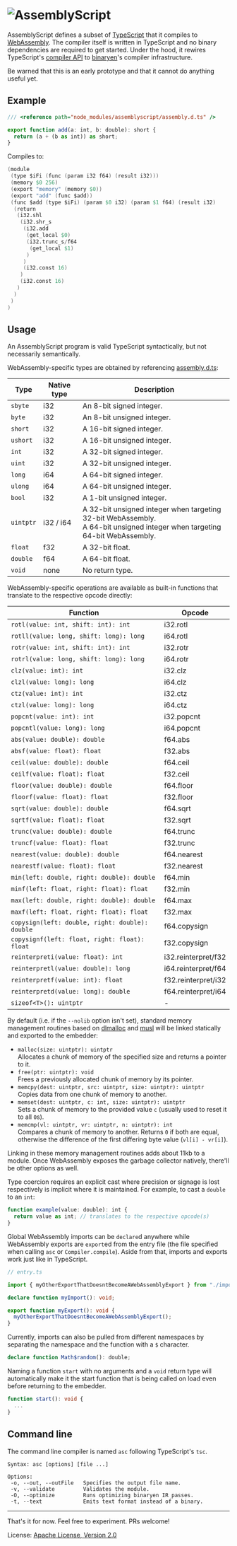 ![AssemblyScript](https://raw.githubusercontent.com/dcodeIO/AssemblyScript/master/logo.png)
==============
AssemblyScript defines a subset of [TypeScript](https://github.com/Microsoft/TypeScript) that it compiles to [WebAssembly](http://webassembly.org/). The compiler itself is written in TypeScript and no binary dependencies are required to get started. Under the hood, it rewires TypeScript's [compiler API](https://github.com/Microsoft/TypeScript-wiki/blob/master/Using-the-Compiler-API.md) to [binaryen](https://github.com/WebAssembly/binaryen)'s compiler infrastructure.

Be warned that this is an early prototype and that it cannot do anything useful yet.

Example
-------

```ts
/// <reference path="node_modules/assemblyscript/assembly.d.ts" />

export function add(a: int, b: double): short {
  return (a + (b as int)) as short;
}
```

Compiles to:

```s
(module
 (type $iFi (func (param i32 f64) (result i32)))
 (memory $0 256)
 (export "memory" (memory $0))
 (export "add" (func $add))
 (func $add (type $iFi) (param $0 i32) (param $1 f64) (result i32)
  (return
   (i32.shl
    (i32.shr_s
     (i32.add
      (get_local $0)
      (i32.trunc_s/f64
       (get_local $1)
      )
     )
     (i32.const 16)
    )
    (i32.const 16)
   )
  )
 )
)
```

Usage
-----
An AssemblyScript program is valid TypeScript syntactically, but not necessarily semantically.

WebAssembly-specific types are obtained by referencing [assembly.d.ts](./assembly.d.ts):

Type      | Native type | Description
----------|-------------|-------------
`sbyte`   | i32         | An 8-bit signed integer.
`byte`    | i32         | An 8-bit unsigned integer.
`short`   | i32         | A 16-bit signed integer.
`ushort`  | i32         | A 16-bit unsigned integer.
`int`     | i32         | A 32-bit signed integer.
`uint`    | i32         | A 32-bit unsigned integer.
`long`    | i64         | A 64-bit signed integer.
`ulong`   | i64         | A 64-bit unsigned integer.
`bool`    | i32         | A 1-bit unsigned integer.
`uintptr` | i32 / i64   | A 32-bit unsigned integer when targeting 32-bit WebAssembly.<br />A 64-bit unsigned integer when targeting 64-bit WebAssembly.
`float`   | f32         | A 32-bit float.
`double`  | f64         | A 64-bit float.
`void`    | none        | No return type.

WebAssembly-specific operations are available as built-in functions that translate to the respective opcode directly:

Function                                        | Opcode
------------------------------------------------|----------
`rotl(value: int, shift: int): int`             | i32.rotl
`rotll(value: long, shift: long): long`         | i64.rotl
`rotr(value: int, shift: int): int`             | i32.rotr
`rotrl(value: long, shift: long): long`         | i64.rotr
`clz(value: int): int`                          | i32.clz
`clzl(value: long): long`                       | i64.clz
`ctz(value: int): int`                          | i32.ctz
`ctzl(value: long): long`                       | i64.ctz
`popcnt(value: int): int`                       | i32.popcnt
`popcntl(value: long): long`                    | i64.popcnt
`abs(value: double): double`                    | f64.abs
`absf(value: float): float`                     | f32.abs
`ceil(value: double): double`                   | f64.ceil
`ceilf(value: float): float`                    | f32.ceil
`floor(value: double): double`                  | f64.floor
`floorf(value: float): float`                   | f32.floor
`sqrt(value: double): double`                   | f64.sqrt
`sqrtf(value: float): float`                    | f32.sqrt
`trunc(value: double): double`                  | f64.trunc
`truncf(value: float): float`                   | f32.trunc
`nearest(value: double): double`                | f64.nearest
`nearestf(value: float): float`                 | f32.nearest
`min(left: double, right: double): double`      | f64.min
`minf(left: float, right: float): float`        | f32.min
`max(left: double, right: double): double`      | f64.max
`maxf(left: float, right: float): float`        | f32.max
`copysign(left: double, right: double): double` | f64.copysign
`copysignf(left: float, right: float): float`   | f32.copysign
`reinterpreti(value: float): int`               | i32.reinterpret/f32
`reinterpretl(value: double): long`             | i64.reinterpret/f64
`reinterpretf(value: int): float`               | f32.reinterpret/i32
`reinterpretd(value: long): double`             | f64.reinterpret/i64
`sizeof<T>(): uintptr`                          | -

By default (i.e. if the `--nolib` option isn't set), standard memory management routines based on [dlmalloc](http://g.oswego.edu/dl/html/malloc.html) and [musl](http://www.musl-libc.org/) will be linked statically and exported to the embedder:

* `malloc(size: uintptr): uintptr`<br />Allocates a chunk of memory of the specified size and returns a pointer to it.
* `free(ptr: uintptr): void`<br />Frees a previously allocated chunk of memory by its pointer.
* `memcpy(dest: uintptr, src: uintptr, size: uintptr): uintptr`<br />Copies data from one chunk of memory to another.
* `memset(dest: uintptr, c: int, size: uintptr): uintptr`<br />Sets a chunk of memory to the provided value `c` (usually used to reset it to all `0`s).
* `memcmp(vl: uintptr, vr: uintptr, n: uintptr): int`<br />Compares a chunk of memory to another. Returns `0` if both are equal, otherwise the difference of the first differing byte value (`vl[i] - vr[i]`).

Linking in these memory management routines adds about 11kb to a module. Once WebAssembly exposes the garbage collector natively, there'll be other options as well.

Type coercion requires an explicit cast where precision or signage is lost respectively is implicit where it is maintained. For example, to cast a `double` to an `int`:

```ts
function example(value: double): int {
  return value as int; // translates to the respective opcode(s)
}
```

Global WebAssembly imports can be `declare`d anywhere while WebAssembly exports are `export`ed from the entry file (the file specified when calling `asc` or `Compiler.compile`). Aside from that, imports and exports work just like in TypeScript.

```ts
// entry.ts

import { myOtherExportThatDoesntBecomeAWebAssemblyExport } from "./imported";

declare function myImport(): void;

export function myExport(): void {
  myOtherExportThatDoesntBecomeAWebAssemblyExport();
}
```

Currently, imports can also be pulled from different namespaces by separating the namespace and the function with a `$` character.

```ts
declare function Math$random(): double;
```

Naming a function `start` with no arguments and a `void` return type will automatically make it the start function that is being called on load even before returning to the embedder.

```ts
function start(): void {
  ...
}
```

Command line
------------
The command line compiler is named `asc` following TypeScript's `tsc`.

```
Syntax: asc [options] [file ...]

Options:
 -o, --out, --outFile   Specifies the output file name.
 -v, --validate         Validates the module.
 -O, --optimize         Runs optimizing binaryen IR passes.
 -t, --text             Emits text format instead of a binary.
```

---

That's it for now. Feel free to experiment. PRs welcome!

License: [Apache License, Version 2.0](https://opensource.org/licenses/Apache-2.0)
